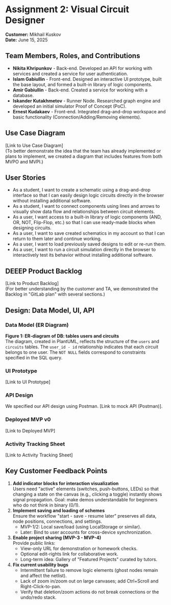 # Assignment 2: Visual Circuit Designer
**Customer:** Mikhail Kuskov  
**Date:** June 15, 2025

## Team Members, Roles, and Contributions
- **Nikita Khripunkov** - Back-end. Developed an API for working with services and created a service for user authentication.
- **Islam Gabiullin** - Front-end. Designed an interactive UI prototype, built the base layout, and formed a built-in library of logic components.
- **Amir Gabiullin** - Back-end. Created a service for working with a database.
- **Iskander Kutakhmetov** - Runner Node. Researched graph engine and developed an initial simulator Proof of Concept (PoC).
- **Ernest Kudakaev** - Front-end. Integrated drag-and-drop workspace and basic functionality (Connection/Adding/Removing elements).

## Use Case Diagram
[Link to Use Case Diagram]  
(To better demonstrate the idea that the team has already implemented or plans to implement, we created a diagram that includes features from both MVPO and MVPI.)

## User Stories
- As a student, I want to create a schematic using a drag-and-drop interface so that I can easily design logic circuits directly in the browser without installing additional software.
- As a student, I want to connect components using lines and arrows to visually show data flow and relationships between circuit elements.
- As a user, I want access to a built-in library of logic components (AND, OR, NOT, Flip-Flop, etc.) so that I can use ready-made blocks when designing circuits.
- As a user, I want to save created schematics in my account so that I can return to them later and continue working.
- As a user, I want to load previously saved designs to edit or re-run them.
- As a user, I want to run a circuit simulation directly in the browser to interactively test its behavior without installing additional software.

## DEEEP Product Backlog
[Link to Product Backlog]  
(For better understanding by the customer and TA, we demonstrated the Backlog in "GitLab plan" with several sections.)

## Design: Data Model, UI, API

### Data Model (ER Diagram)
**Figure 1: ER-diagram of DB: tables users and circuits**  
The diagram, created in PlantUML, reflects the structure of the `users` and `circuits` tables. The `user_id - id` relationship indicates that each circuit belongs to one user. The `NOT NULL` fields correspond to constraints specified in the SQL query.

### UI Prototype
[Link to UI Prototype]

### API Design
We specified our API design using Postman. [Link to mock API (Postman)].

### Deployed MVP v0
[Link to Deployed MVP]

### Activity Tracking Sheet
[Link to Activity Tracking Sheet]

## Key Customer Feedback Points
1. **Add indicator blocks for interaction visualization**  
   Users need "active" elements (switches, push-buttons, LEDs) so that changing a state on the canvas (e.g., clicking a toggle) instantly shows signal propagation. Goal: make demos understandable for beginners who do not think in binary (0/1).
2. **Implement saving and loading of schemes**  
   Ensure the workflow "start - save - resume later" preserves all data, node positions, connections, and settings.  
   - MVP-1/2: Local save/load (using LocalStorage or similar).  
   - Later: Bind to user accounts for cross-device synchronization.
3. **Enable project sharing (MVP-3 - MVP-4)**  
   Provide public links:  
   - View-only URL for demonstration or homework checks.  
   - Optional edit-rights link for collaborative work.  
   - Long-term idea: Gallery of "Featured Projects" curated by tutors.
4. **Fix current usability bugs**  
   - Intermittent failure to remove logic elements (ghost nodes remain and affect the netlist).  
   - Lack of zoom in/zoom out on large canvases; add Ctrl+Scroll and Right-Click-to-pan.  
   - Verify that deletion/zoom actions do not break connections or the undo/redo stack.